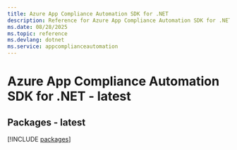```yaml
---
title: Azure App Compliance Automation SDK for .NET
description: Reference for Azure App Compliance Automation SDK for .NET
ms.date: 08/28/2025
ms.topic: reference
ms.devlang: dotnet
ms.service: appcomplianceautomation
---
```

# Azure App Compliance Automation SDK for .NET - latest
## Packages - latest
[!INCLUDE [packages](app-compliance-automation-index.md)]